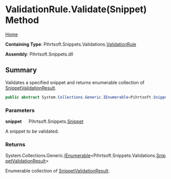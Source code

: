 # ValidationRule\.Validate\(Snippet\) Method

[Home](../../../../../README.md)

**Containing Type**: Pihrtsoft\.Snippets\.Validations\.[ValidationRule](../README.md)

**Assembly**: Pihrtsoft\.Snippets\.dll

## Summary

Validates a specified snippet and returns enumerable collection of [SnippetValidationResult](../../SnippetValidationResult/README.md)\.

```csharp
public abstract System.Collections.Generic.IEnumerable<Pihrtsoft.Snippets.Validations.SnippetValidationResult> Validate(Pihrtsoft.Snippets.Snippet snippet)
```

### Parameters

**snippet** &emsp; Pihrtsoft\.Snippets\.[Snippet](../../../Snippet/README.md)

A snippet to be validated\.

### Returns

System\.Collections\.Generic\.[IEnumerable](https://docs.microsoft.com/en-us/dotnet/api/system.collections.generic.ienumerable-1)\<Pihrtsoft\.Snippets\.Validations\.[SnippetValidationResult](../../SnippetValidationResult/README.md)>

Enumerable collection of [SnippetValidationResult](../../SnippetValidationResult/README.md)\.